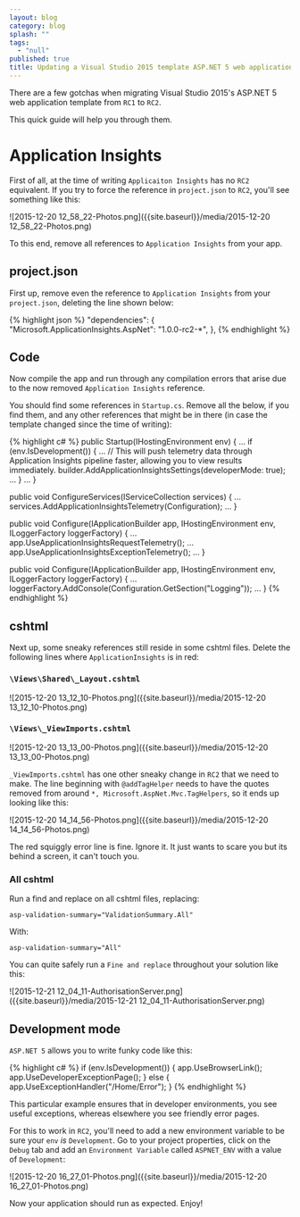 ```yaml
---
layout: blog
category: blog
splash: ""
tags: 
  - "null"
published: true
title: Updating a Visual Studio 2015 template ASP.NET 5 web application from RC1 to RC2
---
```






There are a few gotchas when migrating Visual Studio 2015's ASP.NET 5 web application template from `RC1` to `RC2`.

This quick guide will help you through them.

# Application Insights
First of all, at the time of writing `Applicaiton Insights` has no `RC2` equivalent. If you try to force the reference in `project.json` to `RC2`, you'll see something like this:

![2015-12-20 12_58_22-Photos.png]({{site.baseurl}}/media/2015-12-20 12_58_22-Photos.png)

To this end, remove all references to `Application Insights` from your app.

## project.json
First up, remove even the reference to `Application Insights` from your `project.json`, deleting the line shown below:

{% highlight json %}
  "dependencies": {
    "Microsoft.ApplicationInsights.AspNet": "1.0.0-rc2-*",
  },
{% endhighlight %}

## Code
Now compile the app and run through any compilation errors that arise due to the now removed `Application Insights` reference.

You should find some references in `Startup.cs`. Remove all the below, if you find them, and any other references that might be in there (in case the template changed since the time of writing):

{% highlight c# %}
public Startup(IHostingEnvironment env)
{
    ...
    if (env.IsDevelopment())
    {
        ...
        // This will push telemetry data through Application Insights pipeline faster, allowing you to view results immediately.
        builder.AddApplicationInsightsSettings(developerMode: true);
        ...
    }
    ...
}

public void ConfigureServices(IServiceCollection services)
{
    ...
    services.AddApplicationInsightsTelemetry(Configuration);
    ...
}

public void Configure(IApplicationBuilder app, IHostingEnvironment env, ILoggerFactory loggerFactory)
{
    ...
    app.UseApplicationInsightsRequestTelemetry();
    ...
    app.UseApplicationInsightsExceptionTelemetry();
    ...
}

public void Configure(IApplicationBuilder app, IHostingEnvironment env, ILoggerFactory loggerFactory)
{
	...
    loggerFactory.AddConsole(Configuration.GetSection("Logging"));
    ...
}
{% endhighlight %}

## cshtml
Next up, some sneaky references still reside in some cshtml files. Delete the following lines where `ApplicationInsights` is in red:

### `\Views\Shared\_Layout.cshtml`

![2015-12-20 13_12_10-Photos.png]({{site.baseurl}}/media/2015-12-20 13_12_10-Photos.png)

### `\Views\_ViewImports.cshtml`

![2015-12-20 13_13_00-Photos.png]({{site.baseurl}}/media/2015-12-20 13_13_00-Photos.png)

`_ViewImports.cshtml` has one other sneaky change in `RC2` that we need to make. The line beginning with `@addTagHelper` needs to have the quotes removed from around `*, Microsoft.AspNet.Mvc.TagHelpers`, so it ends up looking like this:

![2015-12-20 14_14_56-Photos.png]({{site.baseurl}}/media/2015-12-20 14_14_56-Photos.png)

The red squiggly error line is fine. Ignore it. It just wants to scare you but its behind a screen, it can't touch you.

### All cshtml
Run a find and replace on all cshtml files, replacing:

`asp-validation-summary="ValidationSummary.All"`

With:

`asp-validation-summary="All"`

You can quite safely run a `Fine and replace` throughout your solution like this:

![2015-12-21 12_04_11-AuthorisationServer.png]({{site.baseurl}}/media/2015-12-21 12_04_11-AuthorisationServer.png)

## Development mode

`ASP.NET 5` allows you to write funky code like this:

{% highlight c# %}
if (env.IsDevelopment())
{
    app.UseBrowserLink();
    app.UseDeveloperExceptionPage();
}
else
{
    app.UseExceptionHandler("/Home/Error");
}
{% endhighlight %}

This particular example ensures that in developer environments, you see useful exceptions, whereas elsewhere you see friendly error pages.

For this to work in `RC2`, you'll need to add a new environment variable to be sure your `env` *is* `Development`. Go to your project properties, click on the `Debug` tab and add an `Environment Variable` called `ASPNET_ENV` with a value of `Development`:

![2015-12-20 16_27_01-Photos.png]({{site.baseurl}}/media/2015-12-20 16_27_01-Photos.png)

Now your application should run as expected. Enjoy!
